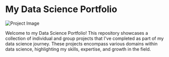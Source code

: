 # My Data Science Portfolio

![Project Image](project_image.png) <!-- Replace with an image if desired -->

Welcome to my Data Science Portfolio! This repository showcases a collection of individual and group projects that I've completed as part of my data science journey. These projects encompass various domains within data science, highlighting my skills, expertise, and growth in the field.

